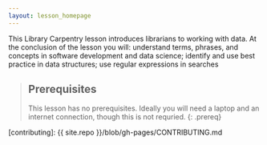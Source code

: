 ```yaml
---
layout: lesson_homepage
---
```

This Library Carpentry lesson introduces librarians to working with data. At the conclusion of the lesson you will: understand terms, phrases, and concepts in software development and data science; identify and use best practice in data structures; use regular expressions in searches

> ## Prerequisites
>
> This lesson has no prerequisites. Ideally you will need a laptop and an internet connection, though this is not requried.
{: .prereq}

[contributing]: {{ site.repo }}/blob/gh-pages/CONTRIBUTING.md
